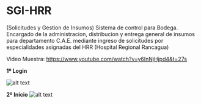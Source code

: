 # SGI-HRR
(Solicitudes y Gestion de Insumos) Sistema de control para Bodega. Encargado de la administracion, distribucion y entrega general de insumos para departamento C.A.E. mediante ingreso de solicitudes por especialidades asignadas del HRR (Hospital Regional Rancagua)


Video Muestra: 
https://www.youtube.com/watch?v=y6InNjHjpd4&t=27s


**1º Login**

![alt text](https://lh4.googleusercontent.com/ABZfnaTFIhgnboWvr06umHpzZsNlESLVoRvD4sC-P_aHS2S01Rjh3CBvWhoPhoDSJ9Wu_rLgzysDnJYDDdgZ=w1440-h733-rw)


**2º Inicio**
![alt text](https://lh4.googleusercontent.com/9eHD3PjMGgffn4kqvdh-itGT89gX0P0bkw4GM5ULxabMm5NWitqZbQGTRunphw3iS6Po1W-KFiBxZJ_WF1OU=w1440-h733-rw)
